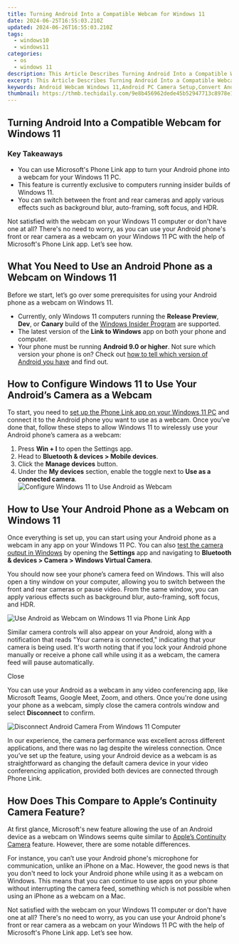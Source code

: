 ```yaml
---
title: Turning Android Into a Compatible Webcam for Windows 11
date: 2024-06-25T16:55:03.210Z
updated: 2024-06-26T16:55:03.210Z
tags:
  - windows10
  - windows11
categories:
  - os
  - windows 11
description: This Article Describes Turning Android Into a Compatible Webcam for Windows 11
excerpt: This Article Describes Turning Android Into a Compatible Webcam for Windows 11
keywords: Android Webcam Windows 11,Android PC Camera Setup,Convert Android to Webcam,Android-Windows 11 Dual Use,Compatible Android Cameras,Webcam Adapter for Android,Android as Windows Video Input
thumbnail: https://thmb.techidaily.com/9e8b456962dede45b52947713c8978e1ca5454c2b93fe81ef27a5f8f7d593d55.jpg
---
```


## Turning Android Into a Compatible Webcam for Windows 11

### Key Takeaways

* You can use Microsoft's Phone Link app to turn your Android phone into a webcam for your Windows 11 PC.
* This feature is currently exclusive to computers running insider builds of Windows 11\.
* You can switch between the front and rear cameras and apply various effects such as background blur, auto-framing, soft focus, and HDR.

 Not satisfied with the webcam on your Windows 11 computer or don't have one at all? There's no need to worry, as you can use your Android phone's front or rear camera as a webcam on your Windows 11 PC with the help of Microsoft's Phone Link app. Let’s see how.

## What You Need to Use an Android Phone as a Webcam on Windows 11

 Before we start, let’s go over some prerequisites for using your Android phone as a webcam on Windows 11\.

* Currently, only Windows 11 computers running the **Release Preview**, **Dev**, or **Canary** build of the [Windows Insider Program](https://www.makeuseof.com/windows-11-insider-program-join/) are supported.
* The latest version of the **Link to Windows** app on both your phone and computer.
* Your phone must be running **Android 9.0 or higher**. Not sure which version your phone is on? Check out [how to tell which version of Android you have](https://www.makeuseof.com/what-version-of-android/) and find out.

## How to Configure Windows 11 to Use Your Android’s Camera as a Webcam

 To start, you need to [set up the Phone Link app on your Windows 11 PC](https://www.makeuseof.com/microsoft-your-phone-app-guide/) and connect it to the Android phone you want to use as a webcam. Once you’ve done that, follow these steps to allow Windows 11 to wirelessly use your Android phone’s camera as a webcam:

1. Press **Win + I** to open the Settings app.
2. Head to **Bluetooth & devices > Mobile devices**.
3. Click the **Manage devices** button.
4. Under the **My devices** section, enable the toggle next to **Use as a connected camera**.  
![Configure Windows 11 to Use Android as Webcam](https://static1.makeuseofimages.com/wordpress/wp-content/uploads/2024/03/configure-windows-11-to-use-android-as-webcam.jpg)

## How to Use Your Android Phone as a Webcam on Windows 11

 Once everything is set up, you can start using your Android phone as a webcam in any app on your Windows 11 PC. You can also [test the camera output in Windows](https://www.makeuseof.com/test-webcam-microphone-before-meeting/) by opening the **Settings** app and navigating to **Bluetooth & devices > Camera > Windows Virtual Camera**.

 You should now see your phone’s camera feed on Windows. This will also open a tiny window on your computer, allowing you to switch between the front and rear cameras or pause video. From the same window, you can apply various effects such as background blur, auto-framing, soft focus, and HDR.

![Use Android as Webcam on Windows 11 via Phone Link App](https://static1.makeuseofimages.com/wordpress/wp-content/uploads/2024/03/use-android-as-webcam-on-windows-11-via-phone-link-app.jpg)

 Similar camera controls will also appear on your Android, along with a notification that reads "Your camera is connected," indicating that your camera is being used. It's worth noting that if you lock your Android phone manually or receive a phone call while using it as a webcam, the camera feed will pause automatically.

Close

 You can use your Android as a webcam in any video conferencing app, like Microsoft Teams, Google Meet, Zoom, and others. Once you're done using your phone as a webcam, simply close the camera controls window and select **Disconnect** to confirm.

![Disconnect Android Camera From Windows 11 Computer](https://static1.makeuseofimages.com/wordpress/wp-content/uploads/2024/03/disconnect-android-camera-from-windows-11-computer.jpg)

 In our experience, the camera performance was excellent across different applications, and there was no lag despite the wireless connection. Once you’ve set up the feature, using your Android device as a webcam is as straightforward as changing the default camera device in your video conferencing application, provided both devices are connected through Phone Link.

## How Does This Compare to Apple’s Continuity Camera Feature?

 At first glance, Microsoft's new feature allowing the use of an Android device as a webcam on Windows seems quite similar to [Apple’s Continuity Camera](https://www.makeuseof.com/what-is-apples-continuity-feature/) feature. However, there are some notable differences.

 For instance, you can’t use your Android phone's microphone for communication, unlike an iPhone on a Mac. However, the good news is that you don't need to lock your Android phone while using it as a webcam on Windows. This means that you can continue to use apps on your phone without interrupting the camera feed, something which is not possible when using an iPhone as a webcam on a Mac.

 Not satisfied with the webcam on your Windows 11 computer or don't have one at all? There's no need to worry, as you can use your Android phone's front or rear camera as a webcam on your Windows 11 PC with the help of Microsoft's Phone Link app. Let’s see how.



<ins class="adsbygoogle"
      style="display:block"
      data-ad-client="ca-pub-7571918770474297"
      data-ad-slot="8358498916"
      data-ad-format="auto"
      data-full-width-responsive="true"></ins>